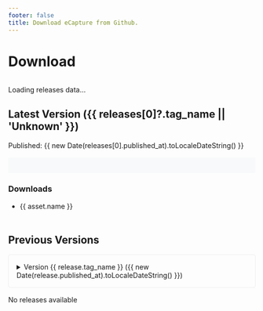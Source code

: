```yaml
---
footer: false
title: Download eCapture from Github.
---
```


# Download

<script setup>
import { ref, onMounted } from 'vue'
import { marked } from 'marked'
import { useRoute } from 'vitepress'

const releases = ref([])
const loading = ref(true)
const route = useRoute()

const CDN_DOMAIN = 'image.cnxct.com'    // assets 镜像域名
const GITHUB_DOMAIN = 'github.com/gojue'    // assets download domain
const GITHUB_API_DOMAIN = 'api.github.com/repos/gojue'    // github api domain

// 根据当前路径判断是否使用 CDN
const shouldUseCDN = () => {
  return route.path.includes('/zh/')
}
// 将 GitHub 下载链接转换为 CDN 链接
const convertToCDNUrl = (url) => {
  if (!url) return url
  return shouldUseCDN() ? url.replace(GITHUB_DOMAIN, CDN_DOMAIN).replace(GITHUB_API_DOMAIN, CDN_DOMAIN) : url
}

// 转换 Markdown 为 HTML
const convertMarkdownToHtml = (markdown) => {
  if (!markdown) return ''
  return marked(markdown)
}

onMounted(async () => {
  try {
    const response = await fetch(convertToCDNUrl('https://api.github.com/repos/gojue/ecapture/releases?t=202412191951'))
    const data = await response.json()
    releases.value = Array.isArray(data) ? data.map(release => ({
      ...release,
      body: convertMarkdownToHtml(release.body),
      assets: (release.assets || []).map(asset => ({
        ...asset,
        browser_download_url: convertToCDNUrl(asset.browser_download_url)
      }))
    })) : []
  } catch (error) {
    console.error('Error fetching releases:', error)
    releases.value = []
  } finally {
    loading.value = false
  }
})
</script>

<ClientOnly>
  <div class="releases-container">
    <div v-if="loading">Loading releases data...</div>
    <div v-else-if="releases.length > 0">
      <!-- Latest Version -->
      <h2>Latest Version ({{ releases[0]?.tag_name || 'Unknown' }})</h2>
      <p v-if="releases[0]?.published_at">Published: {{ new Date(releases[0].published_at).toLocaleDateString() }}</p>
      <div v-if="releases[0]?.body" class="markdown-body" v-html="releases[0].body"></div>
      <h3>Downloads</h3>
      <ul v-if="releases[0]?.assets?.length">
        <li v-for="asset in releases[0].assets" :key="asset.id">
          <a :href="asset.browser_download_url">{{ asset.name }}</a>
        </li>
      </ul>
      <!-- Previous Versions -->
      <h2 class="previous-versions">Previous Versions</h2>
      <div v-for="release in releases.slice(1)" :key="release.id">
        <details>
          <summary>Version {{ release.tag_name }} ({{ new Date(release.published_at).toLocaleDateString() }})</summary>
          <ul v-if="release?.assets?.length">
            <li v-for="asset in release.assets" :key="asset.id">
              <a :href="asset.browser_download_url">{{ asset.name }}</a>
            </li>
          </ul>
          <p v-else>No assets available for this version</p>
        </details>
      </div>
    </div>
    <div v-else>No releases available</div>
  </div>

  <style>
    .releases-container {
      margin-top: 2rem;
    }
    .previous-versions {
      margin-top: 3rem;
    }
    details {
      margin: 1rem 0;
      padding: 0.5rem;
      border: 1px solid #eee;
      border-radius: 4px;
    }
    summary {
      cursor: pointer;
      padding: 0.5rem;
    }
    summary:hover {
      background-color: #f5f5f5;
    }
    details ul {
      margin: 1rem 0;
      padding-left: 2rem;
    }
    .markdown-body {
      padding: 1rem;
      margin: 1rem 0;
      background-color: #f8f9fa;
      border-radius: 4px;
    }
    .markdown-body h1,
    .markdown-body h2,
    .markdown-body h3,
    .markdown-body h4 {
      margin-top: 1.5rem;
      margin-bottom: 1rem;
    }
    .markdown-body ul,
    .markdown-body ol {
      padding-left: 2rem;
    }
    .markdown-body code {
      padding: 0.2em 0.4em;
      background-color: #f3f4f5;
      border-radius: 3px;
    }
    .markdown-body pre code {
      display: block;
      padding: 1rem;
      overflow-x: auto;
    }
  </style>
</ClientOnly>